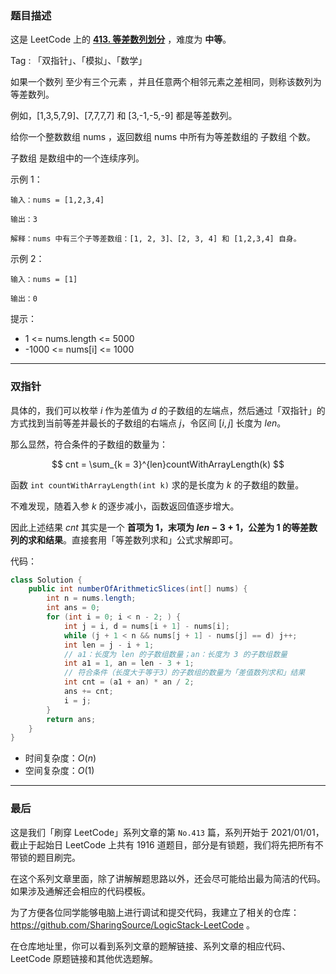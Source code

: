 ### 题目描述

这是 LeetCode 上的 **[413. 等差数列划分](https://leetcode-cn.com/problems/arithmetic-slices/solution/gong-shui-san-xie-shuang-zhi-zhen-qiu-ji-ef1q/)** ，难度为 **中等**。

Tag : 「双指针」、「模拟」、「数学」



如果一个数列 至少有三个元素 ，并且任意两个相邻元素之差相同，则称该数列为等差数列。

例如，[1,3,5,7,9]、[7,7,7,7] 和 [3,-1,-5,-9] 都是等差数列。

给你一个整数数组 nums ，返回数组 nums 中所有为等差数组的 子数组 个数。

子数组 是数组中的一个连续序列。


示例 1：
```
输入：nums = [1,2,3,4]

输出：3

解释：nums 中有三个子等差数组：[1, 2, 3]、[2, 3, 4] 和 [1,2,3,4] 自身。
```
示例 2：
```
输入：nums = [1]

输出：0
```

提示：
* 1 <= nums.length <= 5000
* -1000 <= nums[i] <= 1000

---

### 双指针

具体的，我们可以枚举 $i$ 作为差值为 $d$ 的子数组的左端点，然后通过「双指针」的方式找到当前等差并最长的子数组的右端点 $j$，令区间 $[i, j]$ 长度为 $len$。

那么显然，符合条件的子数组的数量为：

$$
cnt = \sum_{k = 3}^{len}countWithArrayLength(k)
$$

函数 `int countWithArrayLength(int k)` 求的是长度为 $k$ 的子数组的数量。

不难发现，随着入参 $k$ 的逐步减小，函数返回值逐步增大。

因此上述结果 $cnt$ 其实是一个 **首项为 $1$，末项为 $len - 3 + 1$，公差为 $1$ 的等差数列的求和结果**。直接套用「等差数列求和」公式求解即可。

代码：
```java
class Solution {
    public int numberOfArithmeticSlices(int[] nums) {
        int n = nums.length;
        int ans = 0;
        for (int i = 0; i < n - 2; ) {
            int j = i, d = nums[i + 1] - nums[i];
            while (j + 1 < n && nums[j + 1] - nums[j] == d) j++;
            int len = j - i + 1;
            // a1：长度为 len 的子数组数量；an：长度为 3 的子数组数量
            int a1 = 1, an = len - 3 + 1;
            // 符合条件（长度大于等于3）的子数组的数量为「差值数列求和」结果
            int cnt = (a1 + an) * an / 2;
            ans += cnt;
            i = j;
        }
        return ans;
    }
}
```
* 时间复杂度：$O(n)$
* 空间复杂度：$O(1)$

---

### 最后

这是我们「刷穿 LeetCode」系列文章的第 `No.413` 篇，系列开始于 2021/01/01，截止于起始日 LeetCode 上共有 1916 道题目，部分是有锁题，我们将先把所有不带锁的题目刷完。

在这个系列文章里面，除了讲解解题思路以外，还会尽可能给出最为简洁的代码。如果涉及通解还会相应的代码模板。

为了方便各位同学能够电脑上进行调试和提交代码，我建立了相关的仓库：https://github.com/SharingSource/LogicStack-LeetCode 。

在仓库地址里，你可以看到系列文章的题解链接、系列文章的相应代码、LeetCode 原题链接和其他优选题解。

